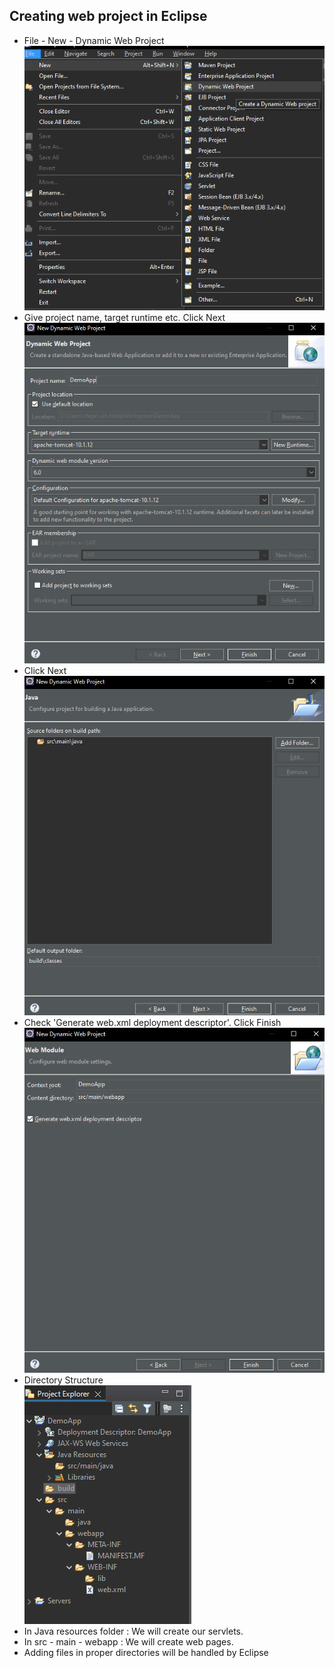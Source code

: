 ## Creating web project in Eclipse
- File - New - Dynamic Web Project
    ![Alt text](image-9.png)
- Give project name, target runtime etc. Click Next
    ![Alt text](image-10.png)
- Click Next
    ![Alt text](image-11.png)
- Check 'Generate web.xml deployment descriptor'. Click Finish
    ![Alt text](image-12.png)
- Directory Structure    
    ![Alt text](image-13.png)
- In Java resources folder : We will create our servlets.
- In src - main - webapp : We will create web pages.
- Adding files in proper directories will be handled by Eclipse